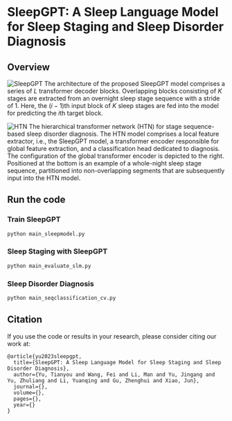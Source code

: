 # SleepGPT: A Sleep Language Model for Sleep Staging and Sleep Disorder Diagnosis

## Overview
![SleepGPT](https://github.com/yuty2009/sleepgpt/blob/main/figures/sleepgpt.png)
The architecture of the proposed SleepGPT model comprises a series of $L$ transformer decoder blocks. Overlapping blocks consisting of $K$ stages are extracted from an overnight sleep stage sequence with a stride of 1. Here, the $(i-1)$th input block of $K$ sleep stages are fed into the model for predicting the $i$th target block.

![HTN](https://github.com/yuty2009/sleepgpt/blob/main/figures/sleepgpt_htn.png)
The hierarchical transformer network (HTN) for stage sequence-based sleep disorder diagnosis. The HTN model comprises a local feature extractor, i.e., the SleepGPT model, a transformer encoder responsible for global feature extraction, and a classification head dedicated to diagnosis. The configuration of the global transformer encoder is depicted to the right. Positioned at the bottom is an example of a whole-night sleep stage sequence, partitioned into non-overlapping segments that are subsequently input into the HTN model.

## Run the code

### Train SleepGPT
```python
python main_sleepmodel.py 
```

### Sleep Staging with SleepGPT
```python
python main_evaluate_slm.py
```

### Sleep Disorder Diagnosis
```python
python main_seqclassification_cv.py
```

## Citation

If you use the code or results in your research, please consider citing our work at:

```
@article{yu2023sleepgpt,
  title={SleepGPT: A Sleep Language Model for Sleep Staging and Sleep Disorder Diagnosis},
  author={Yu, Tianyou and Wang, Fei and Li, Man and Yu, Jingang and Yu, Zhuliang and Li, Yuanqing and Gu, Zhenghui and Xiao, Jun},
  journal={},
  volume={},
  pages={},
  year={}
}
```

